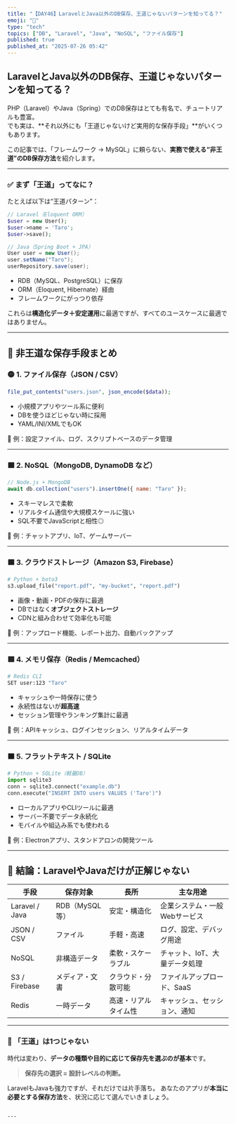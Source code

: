 ```yaml
---
title: "【DAY46】LaravelとJava以外のDB保存、王道じゃないパターンを知ってる？"
emoji: "🧠"
type: "tech"
topics: ["DB", "Laravel", "Java", "NoSQL", "ファイル保存"]
published: true
published_at: "2025-07-26 05:42"
---
```


## LaravelとJava以外のDB保存、王道じゃないパターンを知ってる？

PHP（Laravel）やJava（Spring）でのDB保存はとても有名で、チュートリアルも豊富。  
でも実は、**それ以外にも「王道じゃないけど実用的な保存手段」**がいくつもあります。

この記事では、「フレームワーク → MySQL」に頼らない、**実務で使える“非王道”のDB保存方法**を紹介します。

---

### ✅ まず「王道」ってなに？

たとえば以下は“王道パターン”：

```php
// Laravel（Eloquent ORM）
$user = new User();
$user->name = 'Taro';
$user->save();
````

```java
// Java（Spring Boot + JPA）
User user = new User();
user.setName("Taro");
userRepository.save(user);
```

* RDB（MySQL、PostgreSQL）に保存
* ORM（Eloquent, Hibernate）経由
* フレームワークにがっつり依存

これらは**構造化データ＋安定運用**に最適ですが、すべてのユースケースに最適ではありません。

---

## 🧠 非王道な保存手段まとめ

### 🟡 1. ファイル保存（JSON / CSV）

```php
file_put_contents("users.json", json_encode($data));
```

* 小規模アプリやツール系に便利
* DBを使うほどじゃない時に採用
* YAML/INI/XMLでもOK

📝 例：設定ファイル、ログ、スクリプトベースのデータ管理

---

### 🟩 2. NoSQL（MongoDB, DynamoDB など）

```js
// Node.js + MongoDB
await db.collection("users").insertOne({ name: "Taro" });
```

* スキーマレスで柔軟
* リアルタイム通信や大規模スケールに強い
* SQL不要でJavaScriptと相性◎

📝 例：チャットアプリ、IoT、ゲームサーバー

---

### 🟦 3. クラウドストレージ（Amazon S3, Firebase）

```python
# Python + boto3
s3.upload_file("report.pdf", "my-bucket", "report.pdf")
```

* 画像・動画・PDFの保存に最適
* DBではなく**オブジェクトストレージ**
* CDNと組み合わせて効率化も可能

📝 例：アップロード機能、レポート出力、自動バックアップ

---

### 🟥 4. メモリ保存（Redis / Memcached）

```bash
# Redis CLI
SET user:123 "Taro"
```

* キャッシュや一時保存に使う
* 永続性はないが**超高速**
* セッション管理やランキング集計に最適

📝 例：APIキャッシュ、ログインセッション、リアルタイムデータ

---

### 🟧 5. フラットテキスト / SQLite

```python
# Python + SQLite（軽量DB）
import sqlite3
conn = sqlite3.connect("example.db")
conn.execute("INSERT INTO users VALUES ('Taro')")
```

* ローカルアプリやCLIツールに最適
* サーバー不要でデータ永続化
* モバイルや組込み系でも使われる

📝 例：Electronアプリ、スタンドアロンの開発ツール

---

## 🎯 結論：LaravelやJavaだけが正解じゃない

| 手段             | 保存対象        | 長所         | 主な用途             |
| -------------- | ----------- | ---------- | ---------------- |
| Laravel / Java | RDB（MySQL等） | 安定・構造化     | 企業システム・一般Webサービス |
| JSON / CSV     | ファイル        | 手軽・高速      | ログ、設定、デバッグ用途     |
| NoSQL          | 非構造データ      | 柔軟・スケーラブル  | チャット、IoT、大量データ処理 |
| S3 / Firebase  | メディア・文書     | クラウド・分散可能  | ファイルアップロード、SaaS  |
| Redis          | 一時データ       | 高速・リアルタイム性 | キャッシュ、セッション、通知   |

---

### 👋 「王道」は1つじゃない

時代は変わり、**データの種類や目的に応じて保存先を選ぶのが基本**です。

> **保存先の選択 = 設計レベルの判断。**

LaravelもJavaも強力ですが、それだけでは片手落ち。
あなたのアプリが**本当に必要とする保存方法**を、状況に応じて選んでいきましょう。

```

---
